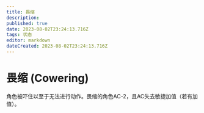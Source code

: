 ```yaml
---
title: 畏缩
description: 
published: true
date: 2023-08-02T23:24:13.716Z
tags: 状态
editor: markdown
dateCreated: 2023-08-02T23:24:13.716Z
---
```


# 畏缩 (Cowering)
角色被吓住以至于无法进行动作。畏缩的角色AC-2，且AC失去敏捷加值（若有加值）。

